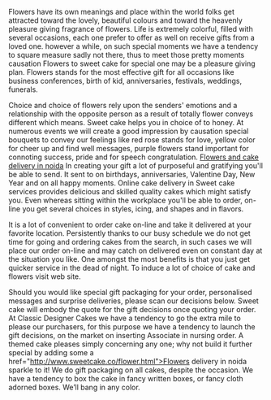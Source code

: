 Flowers have its own meanings and place within the world folks get attracted toward the lovely, beautiful colours and toward the heavenly pleasure giving fragrance of flowers. Life is extremely colorful, filled with several occasions, each one prefer to offer as well on receive gifts from a loved one. however a while, on such special moments we have a tendency to square measure sadly not there, thus to meet those pretty moments causation Flowers to sweet cake for special one may be a pleasure giving plan. Flowers stands for the most effective gift for all occasions like business conferences, birth of kid, anniversaries, festivals, weddings, funerals.

Choice and choice of flowers rely upon the senders' emotions and a relationship with the opposite person as a result of totally flower conveys different which means. Sweet cake helps you in choice of  to honey. At numerous events we will create a good impression by causation special bouquets to convey our feelings like red rose stands for love, yellow color for cheer up and find well messages, purple flowers stand important for connoting success, pride and for speech congratulation.
<a href="http://www.sweetcake.co/">Flowers and cake delivery in noida</a>
In creating your gift a lot of purposeful and gratifying you'll be able to send. It sent to on birthdays, anniversaries, Valentine Day, New Year and on all happy moments. Online cake delivery in Sweet cake services provides delicious and skilled quality cakes which might satisfy you. Even whereas sitting within the workplace you'll be able to order, on-line you get several choices in styles, icing, and shapes and in flavors.

It is a lot of convenient to order cake on-line and take it delivered at your favorite location. Persistently thanks to our busy schedule we do not get time for going and ordering cakes from the search, in such cases we will place our order on-line and may catch on delivered even on constant day at the situation you like. One amongst the most benefits is that you just get quicker service in the dead of night. To induce a lot of choice of cake and flowers visit web site.

Should you would like special gift packaging for your order, personalised messages and surprise deliveries, please scan our decisions below. Sweet cake will embody the quote for the gift decisions once quoting your order. At Classic Designer Cakes we have a tendency to go the extra mile to please our purchasers, for this purpose we have a tendency to launch the gift decisions, on the market on inserting Associate in nursing order. A themed cake pleases simply concerning any one; why not build it further special by adding some a href="http://www.sweetcake.co/flower.html">Flowers delivery in noida </a> sparkle to it!
We do gift packaging on all cakes, despite the occasion. We have a tendency to box the cake in fancy written boxes, or fancy cloth adorned boxes. We’ll bang in any color.
